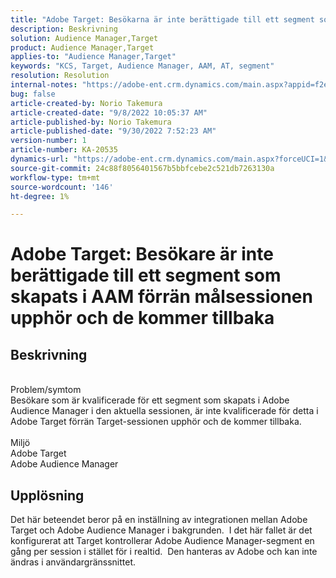 ```yaml
---
title: "Adobe Target: Besökarna är inte berättigade till ett segment som skapats i AAM förrän målsessionen upphör och de kommer tillbaka"
description: Beskrivning
solution: Audience Manager,Target
product: Audience Manager,Target
applies-to: "Audience Manager,Target"
keywords: "KCS, Target, Audience Manager, AAM, AT, segment"
resolution: Resolution
internal-notes: "https://adobe-ent.crm.dynamics.com/main.aspx?appid=f2e74f34-7119-ea11-a811-000d3a5936c5&forceUCI=1&newWindow=true&pagetype=entityrecord&etn=knowledgearticle&id=45e8e885-2b47-e911-a952-000d3a34ebb5"
bug: false
article-created-by: Norio Takemura
article-created-date: "9/8/2022 10:05:37 AM"
article-published-by: Norio Takemura
article-published-date: "9/30/2022 7:52:23 AM"
version-number: 1
article-number: KA-20535
dynamics-url: "https://adobe-ent.crm.dynamics.com/main.aspx?forceUCI=1&pagetype=entityrecord&etn=knowledgearticle&id=59671ac2-5d2f-ed11-9db1-002248086d3d"
source-git-commit: 24c88f8056401567b5bbfcebe2c521db7263130a
workflow-type: tm+mt
source-wordcount: '146'
ht-degree: 1%

---
```


# Adobe Target: Besökare är inte berättigade till ett segment som skapats i AAM förrän målsessionen upphör och de kommer tillbaka

## Beskrivning

<br>Problem/symtom<br>Besökare som är kvalificerade för ett segment som skapats i Adobe Audience Manager i den aktuella sessionen, är inte kvalificerade för detta i Adobe Target förrän Target-sessionen upphör och de kommer tillbaka.<br><br>Miljö<br>Adobe Target
<br>Adobe Audience Manager

## Upplösning


Det här beteendet beror på en inställning av integrationen mellan Adobe Target och Adobe Audience Manager i bakgrunden.  I det här fallet är det konfigurerat att Target kontrollerar Adobe Audience Manager-segment en gång per session i stället för i realtid.  Den hanteras av Adobe och kan inte ändras i användargränssnittet.
